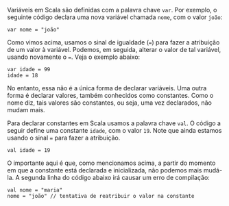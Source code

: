 Variáveis em Scala são definidas com a palavra chave `var`. Por exemplo, o seguinte
código declara uma nova variável chamada `nome`, com o valor `joão`:

    var nome = "joão"

Como vimos acima, usamos o sinal de igualdade (`=`) para fazer a atribuição de um valor
à variável. Podemos, em seguida, alterar o valor de tal variável, usando novamente o `=`.
Veja o exemplo abaixo:

    var idade = 99
    idade = 18

No entanto, essa não é a única forma de declarar variáveis. Uma outra forma é declarar
valores, também conhecidos como constantes. Como o nome diz, tais valores são constantes,
ou seja, uma vez declarados, não mudam mais.

Para declarar constantes em Scala usamos a palavra chave `val`. O código a seguir define
uma constante `idade`, com o valor `19`. Note que ainda estamos usando o sinal `=`
para fazer a atribuição.

    val idade = 19

O importante aqui é que, como mencionamos acima, a partir do momento em que a constante
está declarada e inicializada, não podemos mais mudá-la. A segunda linha do código abaixo
irá causar um erro de compilação:

    val nome = "maria"
    nome = "joão" // tentativa de reatribuir o valor na constante
